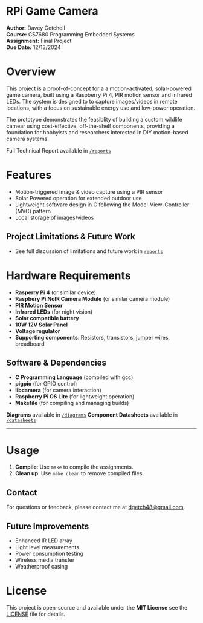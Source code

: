 # RPi Game Camera<br>
**Author:** Davey Getchell<br>
**Course:** CS7680 Programming Embedded Systems<br>
**Assignment:** Final Project<br>
**Due Date:** 12/13/2024

# Overview
This project is a proof-of-concept for a a motion-activated, solar-powered game camera, built using a Raspberry Pi 4, PIR motion sensor and infrared LEDs. The system is designed to to capture images/videos in remote locations, with a focus on sustainable energy use and low-power operation. 

The prototype demonstrates the feasiblity of building a custom wildlife camear using cost-effective, off-the-shelf components, providing a foundation for hobbyists and researchers interested in DIY motion-based camera systems. 

Full Technical Report available in [`/reports`](reports/) 

# Features
- Motion-triggered image & video capture using a PIR sensor
- Solar Powered operation for extended outdoor use
- Lightweight software design in C following the Model-View-Controller (MVC) pattern
- Local storage of images/videos

## **Project Limitations & Future Work**
- See full discussion of limitations and future work in [`reports`](reports/)

# Hardware Requirements
- **Rasperry Pi 4** (or similar device)
- **Raspbery Pi NoIR Camera Module** (or similar camera module)
- **PIR Motion Sensor**
- **Infrared LEDs** (for night vision)
- **Solar compatible battery**
- **10W 12V Solar Panel**
- **Voltage regulator**
- **Supporting components**: Resistors, transistors, jumper wires, breadboard

## **Software & Dependencies**
- **C Programming Language** (compiled with gcc)
- **pigpio** (for GPIO control)
- **libcamera** (for camera interaction)
- **Raspberry Pi OS Lite** (for lightweight operation)
- **Makefile** (for compiling and managing builds)

**Diagrams** available in [`/diagrams`](diagrams/)
**Component Datasheets** available in [`/datasheets`](datasheets/)

--- 

# Usage
1. **Compile**: Use `make` to compile the assignments.
2. **Clean up**: Use `make clean` to remove compiled files.

## Contact 
For questions or feedback, please contact me at [dgetch48@gmail.com](mailto:dgetch48@gmail.com).

## Future Improvements
- Enhanced IR LED array
- Light level measurements
- Power consumption testing
- Wireless media transfer
- Weatherproof casing

# License
This project is open-source and available under the **MIT License** see the [LICENSE](LICSENSE) file for details. 

